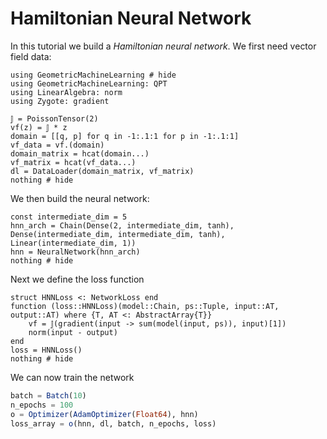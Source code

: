 # Hamiltonian Neural Network

In this tutorial we build a *Hamiltonian neural network*. We first need vector field data:

```@example hnn
using GeometricMachineLearning # hide
using GeometricMachineLearning: QPT
using LinearAlgebra: norm
using Zygote: gradient

𝕁 = PoissonTensor(2)
vf(z) = 𝕁 * z
domain = [[q, p] for q in -1:.1:1 for p in -1:.1:1]
vf_data = vf.(domain)
domain_matrix = hcat(domain...)
vf_matrix = hcat(vf_data...)
dl = DataLoader(domain_matrix, vf_matrix)
nothing # hide
```

We then build the neural network:

```@example hnn
const intermediate_dim = 5
hnn_arch = Chain(Dense(2, intermediate_dim, tanh), Dense(intermediate_dim, intermediate_dim, tanh), Linear(intermediate_dim, 1))
hnn = NeuralNetwork(hnn_arch)
nothing # hide
```

Next we define the loss function

```@example hnn
struct HNNLoss <: NetworkLoss end
function (loss::HNNLoss)(model::Chain, ps::Tuple, input::AT, output::AT) where {T, AT <: AbstractArray{T}}
    vf = 𝕁(gradient(input -> sum(model(input, ps)), input)[1])
    norm(input - output)
end
loss = HNNLoss()
nothing # hide
```

We can now train the network

```julia
batch = Batch(10)
n_epochs = 100
o = Optimizer(AdamOptimizer(Float64), hnn)
loss_array = o(hnn, dl, batch, n_epochs, loss)
```